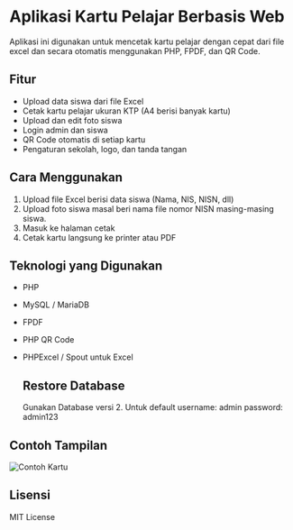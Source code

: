 # Aplikasi Kartu Pelajar Berbasis Web

Aplikasi ini digunakan untuk mencetak kartu pelajar dengan cepat dari file excel dan secara otomatis menggunakan PHP, FPDF, dan QR Code.

## Fitur

- Upload data siswa dari file Excel
- Cetak kartu pelajar ukuran KTP (A4 berisi banyak kartu)
- Upload dan edit foto siswa
- Login admin dan siswa
- QR Code otomatis di setiap kartu
- Pengaturan sekolah, logo, dan tanda tangan

## Cara Menggunakan

1. Upload file Excel berisi data siswa (Nama, NIS, NISN, dll)
2. Upload foto siswa masal beri nama file nomor NISN masing-masing siswa.
3. Masuk ke halaman cetak
4. Cetak kartu langsung ke printer atau PDF

## Teknologi yang Digunakan

- PHP 
- MySQL / MariaDB
- FPDF
- PHP QR Code
- PHPExcel / Spout untuk Excel

  ## Restore Database
  Gunakan Database versi 2.
  Untuk default
  username: admin
  password: admin123

## Contoh Tampilan

![Contoh Kartu](assets/screenshots/contoh_kartu.png)

## Lisensi

MIT License
